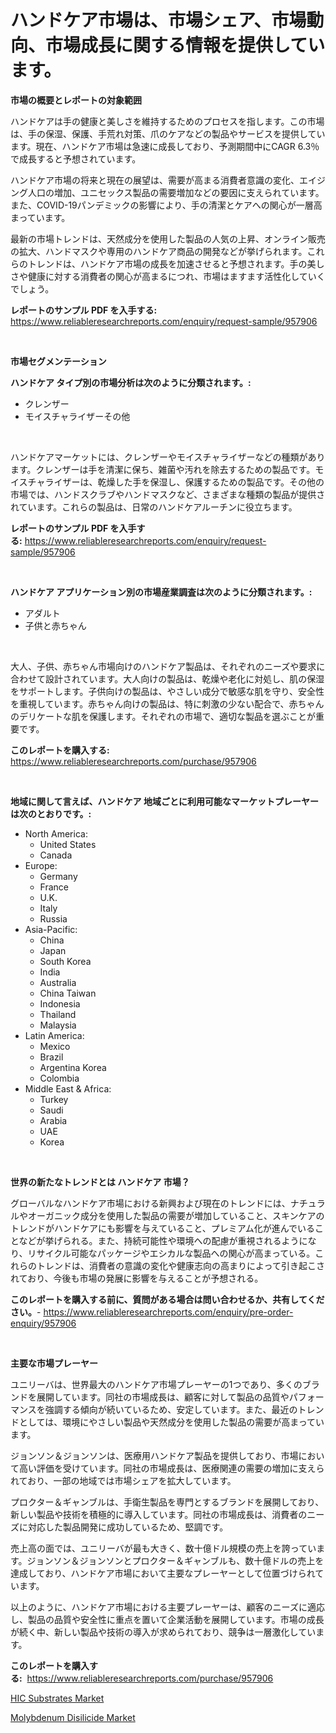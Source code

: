 <p><h1>ハンドケア市場は、市場シェア、市場動向、市場成長に関する情報を提供しています。</h1></p><p><strong>市場の概要とレポートの対象範囲</strong></p>
<p><p>ハンドケアは手の健康と美しさを維持するためのプロセスを指します。この市場は、手の保湿、保護、手荒れ対策、爪のケアなどの製品やサービスを提供しています。現在、ハンドケア市場は急速に成長しており、予測期間中にCAGR 6.3％で成長すると予想されています。</p><p>ハンドケア市場の将来と現在の展望は、需要が高まる消費者意識の変化、エイジング人口の増加、ユニセックス製品の需要増加などの要因に支えられています。また、COVID-19パンデミックの影響により、手の清潔とケアへの関心が一層高まっています。</p><p>最新の市場トレンドは、天然成分を使用した製品の人気の上昇、オンライン販売の拡大、ハンドマスクや専用のハンドケア商品の開発などが挙げられます。これらのトレンドは、ハンドケア市場の成長を加速させると予想されます。手の美しさや健康に対する消費者の関心が高まるにつれ、市場はますます活性化していくでしょう。</p></p>
<p><strong>レポートのサンプル PDF を入手する:</strong> <a href="https://www.reliableresearchreports.com/enquiry/request-sample/957906">https://www.reliableresearchreports.com/enquiry/request-sample/957906</a></p>
<p>&nbsp;</p>
<p><strong>市場セグメンテーション</strong></p>
<p><strong>ハンドケア タイプ別の市場分析は次のように分類されます。:</strong></p>
<p><ul><li>クレンザー</li><li>モイスチャライザーその他</li></ul></p>
<p>&nbsp;</p>
<p><p>ハンドケアマーケットには、クレンザーやモイスチャライザーなどの種類があります。クレンザーは手を清潔に保ち、雑菌や汚れを除去するための製品です。モイスチャライザーは、乾燥した手を保湿し、保護するための製品です。その他の市場では、ハンドスクラブやハンドマスクなど、さまざまな種類の製品が提供されています。これらの製品は、日常のハンドケアルーチンに役立ちます。</p></p>
<p><strong>レポートのサンプル PDF を入手する:</strong>&nbsp;<a href="https://www.reliableresearchreports.com/enquiry/request-sample/957906">https://www.reliableresearchreports.com/enquiry/request-sample/957906</a></p>
<p>&nbsp;</p>
<p><strong> ハンドケア アプリケーション別の市場産業調査は次のように分類されます。:</strong></p>
<p><ul><li>アダルト</li><li>子供と赤ちゃん</li></ul></p>
<p>&nbsp;</p>
<p><p>大人、子供、赤ちゃん市場向けのハンドケア製品は、それぞれのニーズや要求に合わせて設計されています。大人向けの製品は、乾燥や老化に対処し、肌の保湿をサポートします。子供向けの製品は、やさしい成分で敏感な肌を守り、安全性を重視しています。赤ちゃん向けの製品は、特に刺激の少ない配合で、赤ちゃんのデリケートな肌を保護します。それぞれの市場で、適切な製品を選ぶことが重要です。</p></p>
<p><strong>このレポートを購入する:</strong>&nbsp; <a href="https://www.reliableresearchreports.com/purchase/957906">https://www.reliableresearchreports.com/purchase/957906</a></p>
<p>&nbsp;</p>
<p><strong>地域に関して言えば、ハンドケア 地域ごとに利用可能なマーケットプレーヤーは次のとおりです。:</strong></p>
<p><ul>
    <li>
        North America:
        <ul>
            <li>United States</li>
            <li>Canada</li>
        </ul>
    </li>
    <li>
        Europe:
        <ul>
            <li>Germany</li>
            <li>France</li>
            <li>U.K.</li>
            <li>Italy</li>
            <li>Russia</li>
        </ul>
    </li>
    <li>
        Asia-Pacific:
        <ul>
            <li>China</li>
            <li>Japan</li>
            <li>South Korea</li>
            <li>India</li>
            <li>Australia</li>
            <li>China Taiwan</li>
            <li>Indonesia</li>
            <li>Thailand</li>
            <li>Malaysia</li>
        </ul>
    </li>
    <li>
        Latin America:
        <ul>
            <li>Mexico</li>
            <li>Brazil</li>
            <li>Argentina Korea</li>
            <li>Colombia</li>
        </ul>
    </li>
    <li>
        Middle East & Africa:
        <ul>
            <li>Turkey</li>
            <li>Saudi</li>
            <li>Arabia</li>
            <li>UAE</li>
            <li>Korea</li>
        </ul>
    </li>
    </ul></p>
<p>&nbsp;</p>
<p><strong>世界の新たなトレンドとは ハンドケア 市場？</strong></p>
<p><p>グローバルなハンドケア市場における新興および現在のトレンドには、ナチュラルやオーガニック成分を使用した製品の需要が増加していること、スキンケアのトレンドがハンドケアにも影響を与えていること、プレミアム化が進んでいることなどが挙げられる。また、持続可能性や環境への配慮が重視されるようになり、リサイクル可能なパッケージやエシカルな製品への関心が高まっている。これらのトレンドは、消費者の意識の変化や健康志向の高まりによって引き起こされており、今後も市場の発展に影響を与えることが予想される。</p></p>
<p><strong>このレポートを購入する前に、質問がある場合は問い合わせるか、共有してください。</strong>- <a href="https://www.reliableresearchreports.com/enquiry/pre-order-enquiry/957906">https://www.reliableresearchreports.com/enquiry/pre-order-enquiry/957906</a></p>
<p>&nbsp;</p>
<p><strong>主要な市場プレーヤー</strong></p>
<p><p>ユニリーバは、世界最大のハンドケア市場プレーヤーの1つであり、多くのブランドを展開しています。同社の市場成長は、顧客に対して製品の品質やパフォーマンスを強調する傾向が続いているため、安定しています。また、最近のトレンドとしては、環境にやさしい製品や天然成分を使用した製品の需要が高まっています。</p><p>ジョンソン＆ジョンソンは、医療用ハンドケア製品を提供しており、市場において高い評価を受けています。同社の市場成長は、医療関連の需要の増加に支えられており、一部の地域では市場シェアを拡大しています。</p><p>プロクター＆ギャンブルは、手衛生製品を専門とするブランドを展開しており、新しい製品や技術を積極的に導入しています。同社の市場成長は、消費者のニーズに対応した製品開発に成功しているため、堅調です。</p><p>売上高の面では、ユニリーバが最も大きく、数十億ドル規模の売上を誇っています。ジョンソン＆ジョンソンとプロクター＆ギャンブルも、数十億ドルの売上を達成しており、ハンドケア市場において主要なプレーヤーとして位置づけられています。</p><p>以上のように、ハンドケア市場における主要プレーヤーは、顧客のニーズに適応し、製品の品質や安全性に重点を置いて企業活動を展開しています。市場の成長が続く中、新しい製品や技術の導入が求められており、競争は一層激化しています。</p></p>
<p><strong>このレポートを購入する:</strong>&nbsp;&nbsp;<a href="https://www.reliableresearchreports.com/purchase/957906">https://www.reliableresearchreports.com/purchase/957906</a></p>
<p><p><a href="https://github.com/singletonthaxterkelliehr2df/Market-Research-Report-List-1/blob/main/hic-substrates-market.md">HIC Substrates Market</a></p><p><a href="https://cautious-neon-760.notion.site/Molybdenum-Disilicide-Market-Insights-Market-Players-and-Forecast-Till-2031-26700be85afc44488ac9dc0ff3593751">Molybdenum Disilicide Market</a></p></p>
